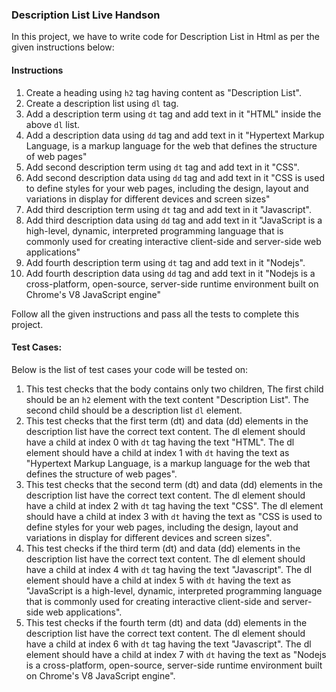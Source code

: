 
### Description List Live Handson

In this project, we have to write code for Description List in Html as per the given instructions below:

#### Instructions

1. Create a heading using `h2` tag having content as "Description List".
2. Create a description list using `dl` tag.
3. Add a description term using `dt` tag and add text in it "HTML" inside the above `dl` list.
4. Add a description data using `dd` tag and add text in it "Hypertext Markup Language, is a markup language for the web that defines the structure of web pages"
5. Add second description term using `dt` tag and add text in it "CSS".
6. Add second description data using `dd` tag and add text in it "CSS is used to define styles for your web pages, including the design, layout and variations in display for different devices and screen sizes"
7. Add third description term using `dt` tag and add text in it "Javascript".
8. Add third description data using `dd` tag and add text in it "JavaScript is a high-level, dynamic, interpreted programming language that is commonly used for creating interactive client-side and server-side web applications"
9. Add fourth description term using `dt` tag and add text in it "Nodejs".
10. Add fourth description data using `dd` tag and add text in it "Nodejs is a cross-platform, open-source, server-side runtime environment built on Chrome's V8 JavaScript engine"


Follow all the given instructions and pass all the tests to complete this project.

#### Test Cases:

Below is the list of test cases your code will be tested on:
1. This test checks that the body contains only two children,
The first child should be an `h2` element with the text content "Description List".
The second child should be a description list `dl` element.
2. This test checks that the first term (dt) and data (dd) elements in the description list have the correct text content.
The dl element should have a child at index 0 with `dt` tag having the text "HTML".
The dl element should have a child at index 1 with `dt` having the text as "Hypertext Markup Language, is a markup language for the web that defines the structure of web pages".
3. This test checks that the second term (dt) and data (dd) elements in the description list have the correct text content.
The dl element should have a child at index 2 with `dt` tag having the text "CSS".
The dl element should have a child at index 3 with `dt` having the text as "CSS is used to define styles for your web pages, including the design, layout and variations in display for different devices and screen sizes".
4. This test checks if the third term (dt) and data (dd) elements in the description list have the correct text content.
The dl element should have a child at index 4 with `dt` tag having the text "Javascript".
The dl element should have a child at index 5 with `dt` having the text as "JavaScript is a high-level, dynamic, interpreted programming language that is commonly used for creating interactive client-side and server-side web applications".
5. This test checks if the fourth term (dt) and data (dd) elements in the description list have the correct text content.
The dl element should have a child at index 6 with `dt` tag having the text "Javascript".
The dl element should have a child at index 7 with `dt` having the text as "Nodejs is a cross-platform, open-source, server-side runtime environment built on Chrome's V8 JavaScript engine".
